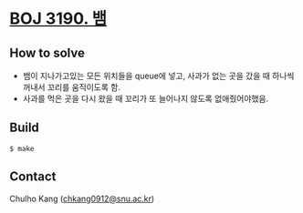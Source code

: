 # [BOJ 3190. 뱀](https://www.acmicpc.net/problem/3190)


## How to solve
* 뱀이 지나가고있는 모든 위치들을 queue에 넣고, 사과가 없는 곳을 갔을 때 하나씩 꺼내서 꼬리를 움직이도록 함.
* 사과를 먹은 곳을 다시 왔을 때 꼬리가 또 늘어나지 않도록 없애줬어야했음.



## Build

```
$ make
```

## Contact
Chulho Kang ([chkang0912@snu.ac.kr](mailto:chkang0912@snu.ac.kr))


